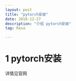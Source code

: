 ```yaml
---
layout: post
title: "pytorch安装"
date: 2018-12-27
description: "介绍 pytorch安装"
tag: Rasa

---
```


# 1 pytorch安装
  详情见官网
